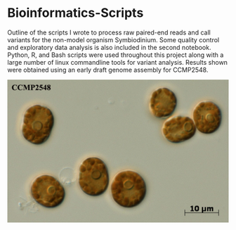 # Bioinformatics-Scripts
Outline of the scripts I wrote to process raw paired-end reads and call variants for the non-model organism Symbiodinium. Some quality control and exploratory data analysis is also included in the second notebook. Python, R, and Bash scripts were used throughout this project along with a large number of linux commandline tools for variant analysis. Results shown were obtained using an early draft genome assembly for CCMP2548.

![S.natans](https://github.com/wrona-42067898/Bioinformatics-Scripts/blob/master/CCMP2548.jpg)
